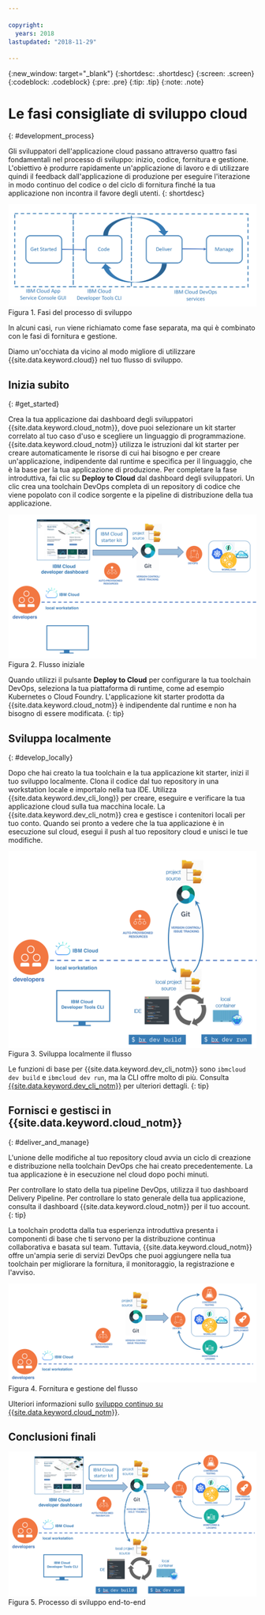 ```yaml
---

copyright:
  years: 2018
lastupdated: "2018-11-29"

---
```


{:new_window: target="_blank"}
{:shortdesc: .shortdesc}
{:screen: .screen}
{:codeblock: .codeblock}
{:pre: .pre}
{:tip: .tip}
{:note: .note}

# Le fasi consigliate di sviluppo cloud
{: #development_process}

Gli sviluppatori dell'applicazione cloud passano attraverso quattro fasi fondamentali nel processo di sviluppo: inizio, codice, fornitura e gestione. L'obiettivo è produrre rapidamente un'applicazione di lavoro e di utilizzare quindi il feedback dall'applicazione di produzione per eseguire l'iterazione in modo continuo del codice o del ciclo di fornitura finché la tua applicazione non incontra il favore degli utenti.
{: shortdesc}

![Flusso di sviluppo](images/dev_flow_overview.png "Flusso di sviluppo") Figura 1. Fasi del processo di sviluppo

In alcuni casi, `run` viene richiamato come fase separata, ma qui è combinato con le fasi di fornitura e gestione.

Diamo un'occhiata da vicino al modo migliore di utilizzare {{site.data.keyword.cloud}} nel tuo flusso di sviluppo.

## Inizia subito
{: #get_started}

Crea la tua applicazione dai dashboard degli sviluppatori {{site.data.keyword.cloud_notm}}, dove puoi selezionare un kit starter correlato al tuo caso d'uso e scegliere un linguaggio di programmazione. {{site.data.keyword.cloud_notm}} utilizza le istruzioni dal kit starter per creare automaticamente le risorse di cui hai bisogno e per creare un'applicazione, indipendente dal runtime e specifica per il linguaggio, che è la base per la tua applicazione di produzione. Per completare la fase introduttiva, fai clic su **Deploy to Cloud** dal dashboard degli sviluppatori. Un clic crea una toolchain DevOps completa di un repository di codice che viene popolato con il codice sorgente e la pipeline di distribuzione della tua applicazione.

![Introduzione](images/dev_get_started.png "Introduzione") Figura 2. Flusso iniziale

Quando utilizzi il pulsante **Deploy to Cloud** per configurare la tua toolchain DevOps, seleziona la tua piattaforma di runtime, come ad esempio Kubernetes o Cloud Foundry. L'applicazione kit starter prodotta da {{site.data.keyword.cloud_notm}} è indipendente dal runtime e non ha bisogno di essere modificata.
{: tip}

## Sviluppa localmente
{: #develop_locally}

Dopo che hai creato la tua toolchain e la tua applicazione kit starter, inizi il tuo sviluppo localmente. Clona il codice dal tuo repository in una workstation locale e importalo nella tua IDE. Utilizza {{site.data.keyword.dev_cli_long}} per creare, eseguire e verificare la tua applicazione cloud sulla tua macchina locale. La {{site.data.keyword.dev_cli_notm}} crea e gestisce i contenitori locali per tuo conto. Quando sei pronto a vedere che la tua applicazione è in esecuzione sul cloud, esegui il push al tuo repository cloud e unisci le tue modifiche.

![Sviluppa localmente](images/dev_code_locally.png "Sviluppa localmente") Figura 3. Sviluppa localmente il flusso

Le funzioni di base per {{site.data.keyword.dev_cli_notm}} sono `ibmcloud dev build` e `ibmcloud dev run`, ma la CLI offre molto di più. Consulta [{{site.data.keyword.dev_cli_notm}}](/docs/cli/index.html#overview) per ulteriori dettagli.
{: tip}

## Fornisci e gestisci in {{site.data.keyword.cloud_notm}}
{: #deliver_and_manage}

L'unione delle modifiche al tuo repository cloud avvia un ciclo di creazione e distribuzione nella toolchain DevOps che hai creato precedentemente. La tua applicazione è in esecuzione nel cloud dopo pochi minuti.

Per controllare lo stato della tua pipeline DevOps, utilizza il tuo dashboard Delivery Pipeline. Per controllare lo stato generale della tua applicazione, consulta il dashboard {{site.data.keyword.cloud_notm}} per il tuo account.
{: tip}

La toolchain prodotta dalla tua esperienza introduttiva presenta i componenti di base che ti servono per la distribuzione continua collaborativa e basata sul team. Tuttavia, {{site.data.keyword.cloud_notm}} offre un'ampia serie di servizi DevOps che puoi aggiungere nella tua toolchain per migliorare la fornitura, il monitoraggio, la registrazione e l'avviso.

![Fornisci e gestisci](images/dev_deliver_and_manage.png "Fornisci e gestisci") Figura 4. Fornitura e gestione del flusso

Ulteriori informazioni sullo [sviluppo continuo su {{site.data.keyword.cloud_notm}}](/docs/services/ContinuousDelivery/index.html#cd_getting_started).

## Conclusioni finali

![Dettagli del processo](images/dev_process_detail.png "Dettagli del processo") Figura 5. Processo di sviluppo end-to-end
